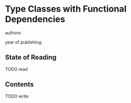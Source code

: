 # Type Classes with Functional Dependencies

authors:

year of publishing:


## State of Reading
TODO read


## Contents
TODO write
